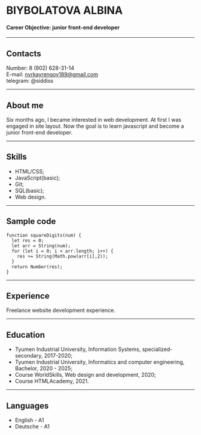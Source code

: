 # BIYBOLATOVA ALBINA
#### Career Objective: junior front-end developer

---

## Contacts

Number: 8 (902) 628-31-14</br>
E-mail: nyrkayrengoy189@gmail.com</br>
telegram: @siddiss

---

## About me

Six months ago, I became interested in web development. At first I was engaged in site layout. Now the goal is to learn javascript and become a junior front-end developer.

---

## Skills

* HTML/CSS;
* JavaScript(basic);
* Git;
* SQL(basic);
* Web design.

---

## Sample code

```
function squareDigits(num) {
  let res = 0;
  let arr = String(num);
  for (let i = 0; i < arr.length; i++) {
    res += String(Math.pow(arr[i],2));
  }
  return Number(res);
}
```
---

## Experience

Freelance website development experience.

---

## Education

* Tyumen Industrial University, Information Systems, specialized-secondary, 2017-2020;
* Tyumen Industrial University, Informatics and computer engineering, Bachelor, 2020 - 2025;
* Course WorldSkills, Web design and development, 2020;
* Course HTMLAcademy, 2021.

---

## Languages

* English - A1
* Deutsche - A1
